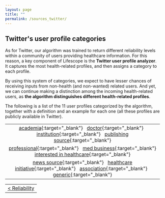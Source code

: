 ```yaml
---
layout: page
title: ""
permalink: /sources_twitter/
---
```


Twitter's user profile categories
---------------------------------
As for Twitter, our algorithm was trained to return different reliability levels within a community of users providing healthcare information. For this reason, a key component of Lifescope is the **Twitter user profile analyzer**. It captures the most health-related profiles, and then assigns a category to each profile.

By using this system of categories, we expect to have lesser chances of receiving inputs from non-health (and non-wanted) related users. And yet, we can continue making a distinction among the incoming health-related users, as **the algorithm distinguishes different health-related profiles**.

The following is a list of the 11 user profiles categorized by the algorithm, together with a definition and an example for each one (all these profiles are publicly available in Twitter).


||
|:---:|
|[<span class="academia">academia</span>](/sources_academia/){:target="_blank"} &nbsp; [<span class="doctor">doctor</span>](/sources_doctor/){:target="_blank"} &nbsp; [<span class="institution">institution</span>](/sources_institution/){:target="_blank"} &nbsp; [<span class="publishingsource">publishing source</span>](/sources_publishing/){:target="_blank"}|
|[<span class="professional">professional</span>](/sources_professional/){:target="_blank"} &nbsp; [<span class="medbusiness">med business</span>](/sources_medbusiness/){:target="_blank"} &nbsp; [<span class="interested">interested in healthcare</span>](/sources_interestedhealthcare/){:target="_blank"} &nbsp; |
|[<span class="news">news source</span>](/sources_news/){:target="_blank"} &nbsp; [<span class="initiative">healthcare initiative</span>](/sources_initiative/){:target="_blank"} &nbsp; [<span class="association">association</span>](/sources_association/){:target="_blank"} &nbsp; [<span class="generic">generic</span>](/sources_generic/){:target="_blank"}|

||
|:---|
|[<span class="subsection"> < Reliability</span>](/sources_reliability/)|